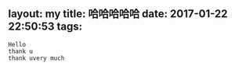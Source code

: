 layout: my
title: 哈哈哈哈哈 
date: 2017-01-22 22:50:53
tags:
---
```
Hello
thank u
thank uvery much
```

